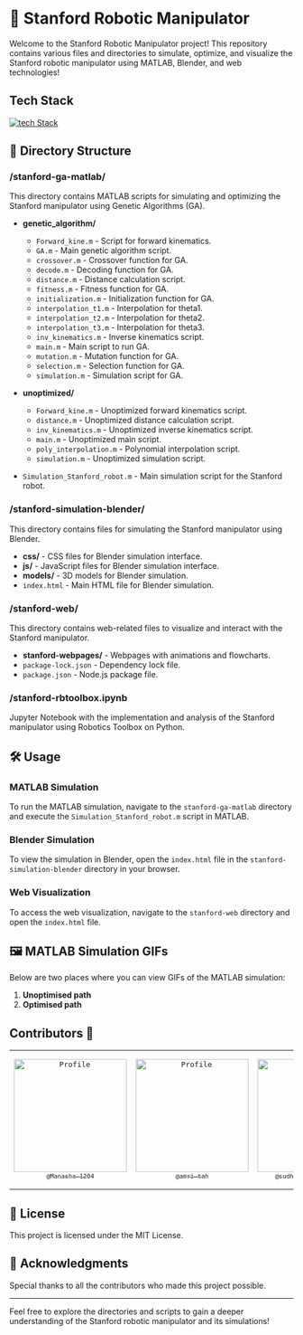 # 🤖 Stanford Robotic Manipulator
Welcome to the Stanford Robotic Manipulator project! This repository contains various files and directories to simulate, optimize, and visualize the Stanford robotic manipulator using MATLAB, Blender, and web technologies!

## Tech Stack
[![tech Stack](https://skillicons.dev/icons?i=matlab,python,nextjs,js,tailwindcss,blender,threejs,figma,vercel)](https://skillicons.dev)

## 📂 Directory Structure

### /stanford-ga-matlab/
This directory contains MATLAB scripts for simulating and optimizing the Stanford manipulator using Genetic Algorithms (GA).

- **genetic_algorithm/**
  - `Forward_kine.m` - Script for forward kinematics.
  - `GA.m` - Main genetic algorithm script.
  - `crossover.m` - Crossover function for GA.
  - `decode.m` - Decoding function for GA.
  - `distance.m` - Distance calculation script.
  - `fitness.m` - Fitness function for GA.
  - `initialization.m` - Initialization function for GA.
  - `interpolation_t1.m` - Interpolation for theta1.
  - `interpolation_t2.m` - Interpolation for theta2.
  - `interpolation_t3.m` - Interpolation for theta3.
  - `inv_kinematics.m` - Inverse kinematics script.
  - `main.m` - Main script to run GA.
  - `mutation.m` - Mutation function for GA.
  - `selection.m` - Selection function for GA.
  - `simulation.m` - Simulation script for GA.

- **unoptimized/**
  - `Forward_kine.m` - Unoptimized forward kinematics script.
  - `distance.m` - Unoptimized distance calculation script.
  - `inv_kinematics.m` - Unoptimized inverse kinematics script.
  - `main.m` - Unoptimized main script.
  - `poly_interpolation.m` - Polynomial interpolation script.
  - `simulation.m` - Unoptimized simulation script.

- `Simulation_Stanford_robot.m` - Main simulation script for the Stanford robot.

### /stanford-simulation-blender/
This directory contains files for simulating the Stanford manipulator using Blender.

- **css/** - CSS files for Blender simulation interface.
- **js/** - JavaScript files for Blender simulation interface.
- **models/** - 3D models for Blender simulation.
- `index.html` - Main HTML file for Blender simulation.

### /stanford-web/
This directory contains web-related files to visualize and interact with the Stanford manipulator.

- **stanford-webpages/** - Webpages with animations and flowcharts.
- `package-lock.json` - Dependency lock file.
- `package.json` - Node.js package file.

### /stanford-rbtoolbox.ipynb
Jupyter Notebook with the implementation and analysis of the Stanford manipulator using Robotics Toolbox on Python.

## 🛠️ Usage

### MATLAB Simulation

To run the MATLAB simulation, navigate to the `stanford-ga-matlab` directory and execute the `Simulation_Stanford_robot.m` script in MATLAB.

### Blender Simulation

To view the simulation in Blender, open the `index.html` file in the `stanford-simulation-blender` directory in your browser.

### Web Visualization

To access the web visualization, navigate to the `stanford-web` directory and open the `index.html` file.

## 🖼️ MATLAB Simulation GIFs

Below are two places where you can view GIFs of the MATLAB simulation:

1. **Unoptimised path**
2. **Optimised path**

## Contributors 🤝
<table style="border: none;">
<tr>
<td align="center" width="200"><pre><a href="https://github.com/Manasha-1204Manasha-1204"><img src="https://avatars.githubusercontent.com/u/121673101?v=4" width="200" alt="Profile" /><br><sub>@Manasha-1204</sub></a></pre></td>
<td align="center" width="200"><pre><a href="https://github.com/amri-tah"><img src="https://avatars.githubusercontent.com/u/111682039?v=4" width="200" alt="Profile" /><br><sub>@amri-tah</sub></a></pre></td>
<td align="center" width="200"><pre><a href="https://github.com/sudheerkumarchowdary"><img src="https://avatars.githubusercontent.com/u/98307666?v=4" width="200" alt="Profile" /><br><sub>@sudheerkumarchowdary</sub></a>
<td align="center" width="200"><pre><a href="https://github.com/BURUGURAHUL"><img src="https://avatars.githubusercontent.com/u/121683096?v=4" width="200" alt="Profile" /><br><sub>@BURUGURAHUL</sub></a></pre></td>
</tr>
</table>

  
## 📜 License

This project is licensed under the MIT License.

## 🙌 Acknowledgments

Special thanks to all the contributors who made this project possible.

---

Feel free to explore the directories and scripts to gain a deeper understanding of the Stanford robotic manipulator and its simulations!

